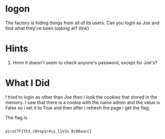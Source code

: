 # logon

The factory is hiding things from all of its users. Can you login as Joe and find what they've been looking at? (link)

# Hints

1. Hmm it doesn't seem to check anyone's password, except for Joe's?

# What I Did

I tried to login as other than Joe then i look the cookies
that stored in the memory. I saw that there is a cookie with
the name admin and the value is False so i set it to True
and then after i refresh the page i get the flag.

The flag is

```

picoCTF{th3_c0nsp1r4cy_l1v3s_0c98aacc}

```
